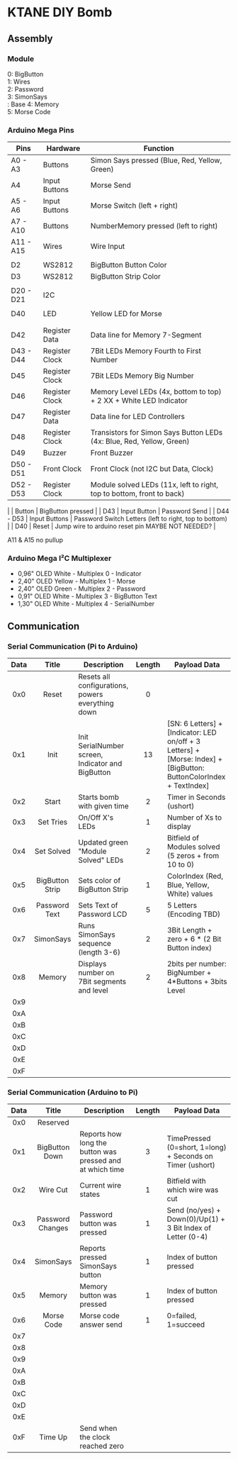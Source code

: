 # KTANE DIY Bomb

## Assembly

### Module

0: BigButton  
1: Wires  
2: Password  
3: SimonSays  
 : Base
4: Memory  
5: Morse Code

### Arduino Mega Pins

| Pins      | Hardware       | Function                                                              |
|-----------|----------------|-----------------------------------------------------------------------|
| A0  - A3  | Buttons        | Simon Says pressed (Blue, Red, Yellow, Green)                         |
| A4        | Input Buttons  | Morse Send                                                            |
| A5  - A6  | Input Buttons  | Morse Switch (left + right)                                           |
| A7  - A10 | Buttons        | NumberMemory pressed (left to right)                                  |
| A11 - A15 | Wires          | Wire Input                                                            |
|           |                |                                                                       |
| D2        | WS2812         | BigButton Button Color                                                |
| D3        | WS2812         | BigButton Strip Color                                                 |
|           |                |                                                                       |
| D20 - D21 | I2C            |                                                                       |
|           |                |                                                                       |
| D40       | LED            | Yellow LED for Morse                                                  |
|           |                |                                                                       |
|           |                |                                                                       |
| D42       | Register Data  | Data line for Memory 7-Segment                                        |
| D43 - D44 | Register Clock | 7Bit LEDs Memory Fourth to First Number                               |
| D45       | Register Clock | 7Bit LEDs Memory Big Number                                           |
| D46       | Register Clock | Memory Level LEDs (4x, bottom to top) + 2 XX + White LED Indicator    |
| D47       | Register Data  | Data line for LED Controllers                                         |
| D48       | Register Clock | Transistors for Simon Says Button LEDs (4x: Blue, Red, Yellow, Green) |
| D49       | Buzzer         | Front Buzzer                                                          |
| D50 - D51 | Front Clock    | Front Clock (not I2C but Data, Clock)                                 |
| D52 - D53 | Register Clock | Module solved LEDs (11x, left to right, top to bottom, front to back) |

|               | Button         | BigButton pressed                                                     |
| D43           | Input Button   | Password Send                                                         |
| D44 - D53     | Input Buttons  | Password Switch Letters (left to right, top to bottom)                |
| D40       | Reset          | Jump wire to arduino reset pin           MAYBE NOT NEEDED?            |

A11 & A15 no pullup

### Arduino Mega I²C Multiplexer

- 0,96" OLED White  - Multiplex 0 - Indicator
- 2,40" OLED Yellow - Multiplex 1 - Morse
- 2,40" OLED Green  - Multiplex 2 - Password
- 0,91" OLED White  - Multiplex 3 - BigButton Text
- 1,30" OLED White  - Multiplex 4 - SerialNumber

## Communication

### Serial Communication (Pi to Arduino)

| Data |      Title      | Description                                       | Length | Payload Data                                                                                                       |
|:----:|:---------------:|---------------------------------------------------|:------:|--------------------------------------------------------------------------------------------------------------------|
| 0x0  |      Reset      | Resets all configurations, powers everything down |   0    |                                                                                                                    |
| 0x1  |      Init       | Init SerialNumber screen, Indicator and BigButton |   13   | [SN: 6 Letters] + [Indicator: LED on/off + 3 Letters] + [Morse: Index] + [BigButton: ButtonColorIndex + TextIndex] |
| 0x2  |      Start      | Starts bomb with given time                       |   2    | Timer in Seconds (ushort)                                                                                          |
| 0x3  |    Set Tries    | On/Off X's LEDs                                   |   1    | Number of Xs to display                                                                                            |
| 0x4  |   Set Solved    | Updated green "Module Solved" LEDs                |   2    | Bitfield of Modules solved (5 zeros + from 10 to 0)                                                                |
| 0x5  | BigButton Strip | Sets color of BigButton Strip                     |   1    | ColorIndex (Red, Blue, Yellow, White) values                                                                       |
| 0x6  |  Password Text  | Sets Text of Password LCD                         |   5    | 5 Letters (Encoding TBD)                                                                                           |
| 0x7  |    SimonSays    | Runs SimonSays sequence (length 3-6)              |   2    | 3Bit Length + zero + 6 * (2 Bit Button index)                                                                      |
| 0x8  |     Memory      | Displays number on 7Bit segments and level        |   2    | 2bits per number: BigNumber + 4*Buttons + 3bits Level                                                              |
| 0x9  |                 |                                                   |        |                                                                                                                    |
| 0xA  |                 |                                                   |        |                                                                                                                    |
| 0xB  |                 |                                                   |        |                                                                                                                    |
| 0xC  |                 |                                                   |        |                                                                                                                    |
| 0xD  |                 |                                                   |        |                                                                                                                    |
| 0xE  |                 |                                                   |        |                                                                                                                    |
| 0xF  |                 |                                                   |        |                                                                                                                    |

### Serial Communication (Arduino to Pi)

| Data |      Title       | Description                                               | Length | Payload Data                                                |
|:----:|:----------------:|-----------------------------------------------------------|:------:|-------------------------------------------------------------|
| 0x0  |     Reserved     |                                                           |        |                                                             |
| 0x1  |  BigButton Down  | Reports how long the button was pressed and at which time |   3    | TimePressed (0=short, 1=long) + Seconds on Timer (ushort)   |
| 0x2  |     Wire Cut     | Current wire states                                       |   1    | Bitfield with which wire was cut                            |
| 0x3  | Password Changes | Password button was pressed                               |   1    | Send (no/yes) + Down(0)/Up(1) + 3 Bit Index of Letter (0-4) |
| 0x4  |    SimonSays     | Reports pressed SimonSays button                          |   1    | Index of button pressed                                     |
| 0x5  |      Memory      | Memory button was pressed                                 |   1    | Index of button pressed                                     |
| 0x6  |    Morse Code    | Morse code answer send                                    |   1    | 0=failed, 1=succeed                                         |
| 0x7  |                  |                                                           |        |                                                             |
| 0x8  |                  |                                                           |        |                                                             |
| 0x9  |                  |                                                           |        |                                                             |
| 0xA  |                  |                                                           |        |                                                             |
| 0xB  |                  |                                                           |        |                                                             |
| 0xC  |                  |                                                           |        |                                                             |
| 0xD  |                  |                                                           |        |                                                             |
| 0xE  |                  |                                                           |        |                                                             |
| 0xF  |     Time Up      | Send when the clock reached zero                          |        |                                                             |
